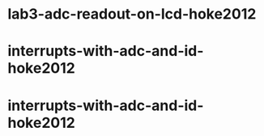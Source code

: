 # lab3-adc-readout-on-lcd-hoke2012
# interrupts-with-adc-and-id-hoke2012
# interrupts-with-adc-and-id-hoke2012
